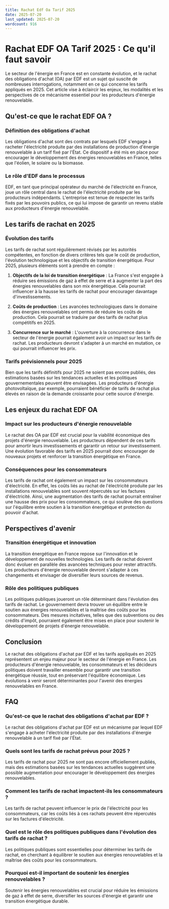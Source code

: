 ```yaml
---
title: Rachat Edf Oa Tarif 2025
date: 2025-07-20
last_updated: 2025-07-20
wordcount: 916
---
```


# Rachat EDF OA Tarif 2025 : Ce qu'il faut savoir

Le secteur de l'énergie en France est en constante évolution, et le rachat des obligations d'achat (OA) par EDF est un sujet qui suscite de nombreuses interrogations, notamment en ce qui concerne les tarifs appliqués en 2025. Cet article vise à éclaircir les enjeux, les modalités et les perspectives de ce mécanisme essentiel pour les producteurs d'énergie renouvelable.

## Qu'est-ce que le rachat EDF OA ?

### Définition des obligations d'achat

Les obligations d'achat sont des contrats par lesquels EDF s'engage à racheter l'électricité produite par des installations de production d'énergie renouvelable à un tarif fixé par l'État. Ce dispositif a été mis en place pour encourager le développement des énergies renouvelables en France, telles que l'éolien, le solaire ou la biomasse.

### Le rôle d'EDF dans le processus

EDF, en tant que principal opérateur du marché de l'électricité en France, joue un rôle central dans le rachat de l'électricité produite par les producteurs indépendants. L'entreprise est tenue de respecter les tarifs fixés par les pouvoirs publics, ce qui lui impose de garantir un revenu stable aux producteurs d'énergie renouvelable.

## Les tarifs de rachat en 2025

### Évolution des tarifs

Les tarifs de rachat sont régulièrement révisés par les autorités compétentes, en fonction de divers critères tels que le coût de production, l'évolution technologique et les objectifs de transition énergétique. Pour 2025, plusieurs éléments sont à prendre en compte :

1. **Objectifs de la loi de transition énergétique** : La France s'est engagée à réduire ses émissions de gaz à effet de serre et à augmenter la part des énergies renouvelables dans son mix énergétique. Cela pourrait influencer à la hausse les tarifs de rachat pour encourager davantage d'investissements.

2. **Coûts de production** : Les avancées technologiques dans le domaine des énergies renouvelables ont permis de réduire les coûts de production. Cela pourrait se traduire par des tarifs de rachat plus compétitifs en 2025.

3. **Concurrence sur le marché** : L'ouverture à la concurrence dans le secteur de l'énergie pourrait également avoir un impact sur les tarifs de rachat. Les producteurs devront s'adapter à un marché en mutation, ce qui pourrait influencer les prix.

### Tarifs prévisionnels pour 2025

Bien que les tarifs définitifs pour 2025 ne soient pas encore publiés, des estimations basées sur les tendances actuelles et les politiques gouvernementales peuvent être envisagées. Les producteurs d'énergie photovoltaïque, par exemple, pourraient bénéficier de tarifs de rachat plus élevés en raison de la demande croissante pour cette source d'énergie.

## Les enjeux du rachat EDF OA

### Impact sur les producteurs d'énergie renouvelable

Le rachat des OA par EDF est crucial pour la viabilité économique des projets d'énergie renouvelable. Les producteurs dépendent de ces tarifs pour amortir leurs investissements et garantir un retour sur investissement. Une évolution favorable des tarifs en 2025 pourrait donc encourager de nouveaux projets et renforcer la transition énergétique en France.

### Conséquences pour les consommateurs

Les tarifs de rachat ont également un impact sur les consommateurs d'électricité. En effet, les coûts liés au rachat de l'électricité produite par les installations renouvelables sont souvent répercutés sur les factures d'électricité. Ainsi, une augmentation des tarifs de rachat pourrait entraîner une hausse des prix pour les consommateurs, ce qui soulève des questions sur l'équilibre entre soutien à la transition énergétique et protection du pouvoir d'achat.

## Perspectives d'avenir

### Transition énergétique et innovation

La transition énergétique en France repose sur l'innovation et le développement de nouvelles technologies. Les tarifs de rachat doivent donc évoluer en parallèle des avancées techniques pour rester attractifs. Les producteurs d'énergie renouvelable devront s'adapter à ces changements et envisager de diversifier leurs sources de revenus.

### Rôle des politiques publiques

Les politiques publiques joueront un rôle déterminant dans l'évolution des tarifs de rachat. Le gouvernement devra trouver un équilibre entre le soutien aux énergies renouvelables et la maîtrise des coûts pour les consommateurs. Des mesures incitatives, telles que des subventions ou des crédits d'impôt, pourraient également être mises en place pour soutenir le développement de projets d'énergie renouvelable.

## Conclusion

Le rachat des obligations d'achat par EDF et les tarifs appliqués en 2025 représentent un enjeu majeur pour le secteur de l'énergie en France. Les producteurs d'énergie renouvelable, les consommateurs et les décideurs politiques doivent travailler ensemble pour garantir une transition énergétique réussie, tout en préservant l'équilibre économique. Les évolutions à venir seront déterminantes pour l'avenir des énergies renouvelables en France.

## FAQ

### Qu'est-ce que le rachat des obligations d'achat par EDF ?

Le rachat des obligations d'achat par EDF est un mécanisme par lequel EDF s'engage à acheter l'électricité produite par des installations d'énergie renouvelable à un tarif fixé par l'État.

### Quels sont les tarifs de rachat prévus pour 2025 ?

Les tarifs de rachat pour 2025 ne sont pas encore officiellement publiés, mais des estimations basées sur les tendances actuelles suggèrent une possible augmentation pour encourager le développement des énergies renouvelables.

### Comment les tarifs de rachat impactent-ils les consommateurs ?

Les tarifs de rachat peuvent influencer le prix de l'électricité pour les consommateurs, car les coûts liés à ces rachats peuvent être répercutés sur les factures d'électricité.

### Quel est le rôle des politiques publiques dans l'évolution des tarifs de rachat ?

Les politiques publiques sont essentielles pour déterminer les tarifs de rachat, en cherchant à équilibrer le soutien aux énergies renouvelables et la maîtrise des coûts pour les consommateurs.

### Pourquoi est-il important de soutenir les énergies renouvelables ?

Soutenir les énergies renouvelables est crucial pour réduire les émissions de gaz à effet de serre, diversifier les sources d'énergie et garantir une transition énergétique durable.